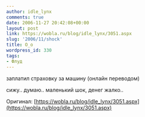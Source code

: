 ```yaml
---
author: idle_lynx
comments: true
date: 2006-11-27 20:42:08+00:00
layout: post
link: https://wobla.ru/blog/idle_lynx/3051.aspx
slug: '2006/11/shock'
title: О_о
wordpress_id: 330
tags:
- Флуд
---
```


заплатил страховку за машину (онлайн переводом)

сижу.. думаю.. маленький шок, денег жалко..

Оригинал: [https://wobla.ru/blog/idle_lynx/3051.aspx](https://wobla.ru/blog/idle_lynx/3051.aspx)
